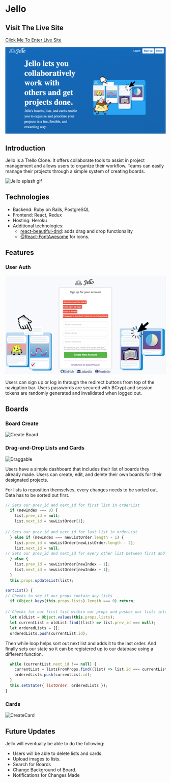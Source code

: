 # Jello

## Visit The Live Site

[Click Me To Enter Live Site](https://jelloz.herokuapp.com/)

![Jello splash page](https://github.com/lordrickyz/Jello/blob/master/app/assets/readme/readme-splash.png)

## Introduction

Jello is a Trello Clone. It offers collaborate tools to assist in project management and allows users to organize their workflow. Teams can easily manage their projects through a simple system of creating boards.

![Jello splash gif](https://github.com/lordrickyz/Jello/blob/master/app/assets/readme/splashgif.gif)


## Technologies

* Backend: Ruby on Rails, PostgreSQL
* Frontend: React, Redux
* Hosting: Heroku
* Additional technologies:
  * [react-beautiful-dnd](https://github.com/atlassian/react-beautiful-dnd): adds drag and drop functionality
  * [@React-FontAwesome](https://github.com/FortAwesome/react-fontawesome) for icons.

## Features

### User Auth

![Sign Up Page](https://github.com/lordrickyz/Jello/blob/master/app/assets/readme/signup.png)

Users can sign up or log in through the redirect buttons from top of the navigation bar. Users passwords are secured with BCrypt and session tokens are randomly generated and invalidated when logged out.

## Boards

### Board Create

![Create Board](https://github.com/lordrickyz/Jello/blob/master/app/assets/readme/createboard.gif)

### Drag-and-Drop Lists and Cards

![Draggable](https://github.com/lordrickyz/Jello/blob/master/app/assets/readme/moveLists.gif)

Users have a simple dashboard that includes their list of boards they already made. Users can create, edit, and delete their own boards for their designated projects.

For lists to reposition themselves, every changes needs to be sorted out. Data  has to be sorted out first. 

```js
// Sets our prev_id and next_id for first list in orderList 
  if (newIndex === 0) {
    list.prev_id = null;
    list.next_id = newListOrder[1];

// Sets our prev_id and next_id for last list in orderList 
  } else if (newIndex === newListOrder.length - 1) {
    list.prev_id = newListOrder[newListOrder.length - 2];
    list.next_id = null;
// Sets our prev_id and next_id for every other list between first and last lists in orderList 
  } else {
    list.prev_id = newListOrder[newIndex - 1];
    list.next_id = newListOrder[newIndex + 1];
  }
  this.props.updateList(list);
```

```js
sortList() {
// Checks to see if our props contain any lists
  if (Object.keys(this.props.lists).length === 0) return;
  
// Checks for our first list within our props and pushes our lists into an ordered list. 
  let oldList = Object.values(this.props.lists);
  let currentList = oldList.find((list) => list.prev_id === null);
  let orderedLists = [];
  orderedLists.push(currentList.id);
```

Then while loop helps sort out next list and adds it to the last order. And finally sets our state so it can be registered up to our database using a different function.

```js
  while (currentList.next_id !== null) {
    currentList = listsFromProps.find((list) => list.id === currentList.next_id);
    orderedLists.push(currentList.id);
  }
  this.setState({ listOrder: orderedLists });
}
```
### Cards

![CreateCard](https://github.com/lordrickyz/Jello/blob/master/app/assets/readme/createCard.gif)

## Future Updates

Jello will eventually be able to do the following:

* Users will be able to delete lists and cards.
* Upload images to lists.
* Search for Boards
* Change Background of Board.
* Notifications for Changes Made